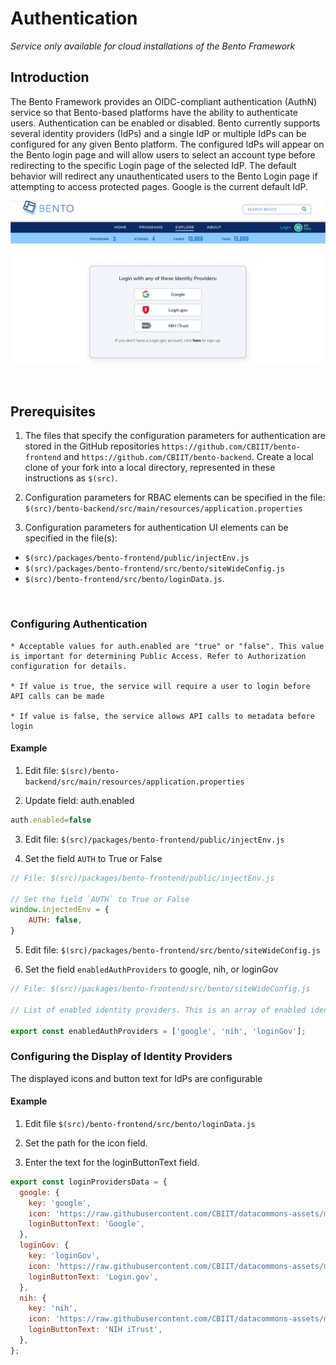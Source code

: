 # Authentication

*Service only available for cloud installations of the Bento Framework*

## Introduction

The Bento Framework provides an OIDC-compliant authentication (AuthN) service so that Bento-based platforms have the ability to authenticate users. Authentication can be enabled or disabled. Bento currently supports several identity providers (IdPs) and a single IdP or multiple IdPs can be configured for any given Bento platform. The configured IdPs will appear on the Bento login page and will allow users to select an account type before redirecting to the specific Login page of the selected IdP. The default behavior will redirect any unauthenticated users to the Bento Login page if attempting to access protected pages. Google is the current default IdP.

![Bento Login Page](../assets/login_page.png)

<p>&nbsp;</p>

## Prerequisites

1. The files that specify the configuration parameters for authentication are stored in the GitHub repositories `https://github.com/CBIIT/bento-frontend` and `https://github.com/CBIIT/bento-backend`. Create a local clone of your fork into a local directory, represented in these instructions as `$(src)`.

2. Configuration parameters for RBAC elements can be specified in the file: `$(src)/bento-backend/src/main/resources/application.properties`

3. Configuration parameters for authentication UI elements can be specified in the file(s): 
  * `$(src)/packages/bento-frontend/public/injectEnv.js`
  * `$(src)/packages/bento-frontend/src/bento/siteWideConfig.js`
  * `$(src)/bento-frontend/src/bento/loginData.js`.
<p>&nbsp;</p>

### Configuring Authentication

	* Acceptable values for auth.enabled are "true" or "false". This value is important for determining Public Access. Refer to Authorization configuration for details.

	* If value is true, the service will require a user to login before API calls can be made

	* If value is false, the service allows API calls to metadata before login

#### Example

1. Edit file: `$(src)/bento-backend/src/main/resources/application.properties`

2. Update field: auth.enabled

```javascript
auth.enabled=false
```
3. Edit file: `$(src)/packages/bento-frontend/public/injectEnv.js`

4. Set the field `AUTH` to True or False

```javascript
// File: $(src)/packages/bento-frontend/public/injectEnv.js

// Set the field `AUTH` to True or False
window.injectedEnv = {
	AUTH: false,
}
```

5. Edit file: `$(src)/packages/bento-frontend/src/bento/siteWideConfig.js`

6. Set the field `enabledAuthProviders` to google, nih, or loginGov

```javascript
// File: $(src)/packages/bento-frontend/src/bento/siteWideConfig.js

// List of enabled identity providers. This is an array of enabled identity providers, where each element corresponds to a key from loginProvidersData from loginData.js.

export const enabledAuthProviders = ['google', 'nih', 'loginGov'];
```

### Configuring the Display of Identity Providers

The displayed icons and button text for IdPs are configurable

#### Example

1. Edit file `$(src)/bento-frontend/src/bento/loginData.js`

2. Set the path for the icon field.

3. Enter the text for the loginButtonText field.

```javascript
export const loginProvidersData = {
  google: {
    key: 'google',
    icon: 'https://raw.githubusercontent.com/CBIIT/datacommons-assets/main/bento/images/icons/png/google.png',
    loginButtonText: 'Google',
  },
  loginGov: {
    key: 'loginGov',
    icon: 'https://raw.githubusercontent.com/CBIIT/datacommons-assets/main/bento/images/icons/png/login.gov.png',
    loginButtonText: 'Login.gov',
  },
  nih: {
    key: 'nih',
    icon: 'https://raw.githubusercontent.com/CBIIT/datacommons-assets/main/bento/images/icons/png/nih_itrust.png',
    loginButtonText: 'NIH iTrust',
  },
};
```